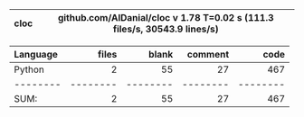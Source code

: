 cloc|github.com/AlDanial/cloc v 1.78  T=0.02 s (111.3 files/s, 30543.9 lines/s)
--- | ---

Language|files|blank|comment|code
:-------|-------:|-------:|-------:|-------:
Python|2|55|27|467
--------|--------|--------|--------|--------
SUM:|2|55|27|467
